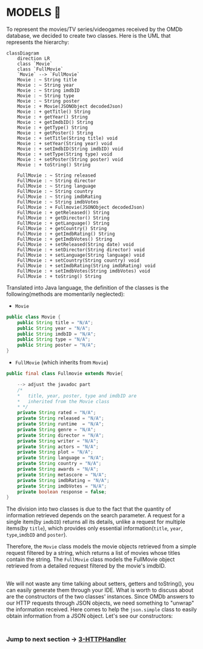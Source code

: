 # MODELS 🎥
To represent the movies/TV series/videogames received by the OMDb database, we decided to create two classes.
Here is the UML that represents the hierarchy:

```mermaid
classDiagram
    direction LR
    class `Movie`
    class `FullMovie`
    `Movie` --> `FullMovie`
    Movie : ~ String title
    Movie : ~ String year
    Movie : ~ String imdbID
    Movie : ~ String type
    Movie : ~ String poster
    Movie : + Movie(JSONObject decodedJson)
    Movie : + getTitle() String
    Movie : + getYear() String
    Movie : + getImdbID() String
    Movie : + getType() String
    Movie : + getPoster() String
    Movie : + setTitle(String title) void
    Movie : + setYear(String year) void
    Movie : + setImdbID(String imdbID) void
    Movie : + setType(String type) void
    Movie : + setPoster(String poster) void
    Movie : + toString() String

    FullMovie : ~ String released
    FullMovie : ~ String director
    FullMovie : ~ String language
    FullMovie : ~ String country
    FullMovie : ~ String imdbRating
    FullMovie : ~ String imdbVotes
    FullMovie : + Fullmovie(JSONObject decodedJson)
    FullMovie : + getReleased() String
    FullMovie : + getDirector() String
    FullMovie : + getLanguage() String
    FullMovie : + getCountry() String
    FullMovie : + getImdbRating() String
    FullMovie : + getImdbVotes() String
    FullMovie : + setReleased(String date) void
    FullMovie : + setDirector(String director) void
    FullMovie : + setLanguage(String language) void
    FullMovie : + setCountry(String country) void
    FullMovie : + setImdbRating(String imdbRating) void
    FullMovie : + setImdbVotes(String imdbVotes) void
    FullMovie : + toString() String
```

Translated into Java language, the definition of the classes is the following(methods are momentarily neglected):

* `Movie`

```java
public class Movie {
    public String title = "N/A";
    public String year = "N/A";
    public String imdbID = "N/A";
    public String type = "N/A";
    public String poster = "N/A";
}
```

* `FullMovie` (which inherits from `Movie`)
  
```java
public final class Fullmovie extends Movie{

    --> adjust the javadoc part
    /*
    *   title, year, poster, type and imdbID are 
    *   inherited from the Movie class
    * */
    private String rated = "N/A";
    private String released = "N/A";
    private String runtime  = "N/A";
    private String genre = "N/A";
    private String director = "N/A";
    private String writer = "N/A";
    private String actors = "N/A";
    private String plot = "N/A";
    private String language = "N/A";
    private String country = "N/A";
    private String awards = "N/A";
    private String metascore = "N/A";
    private String imdbRating = "N/A";
    private String imdbVotes = "N/A";
    private boolean response = false;
}
```

The division into two classes is due to the fact that the quantity of information retrieved depends on the search parameter. A request for a single item(by `imdbID`) returns all its details, unlike a request for multiple items(by `title`), which provides only essential information(`title`, `year`, `type`,`imdbID` and `poster`).

Therefore, the `Movie` class models the movie objects retrieved from a simple request filtered by a string, which returns a list of movies whose titles contain the string.
The `FullMovie` class models the FullMovie object retrieved from a detailed request filtered by the movie's imdbID.

##

We will not waste any time talking about setters, getters and toString(), you can easily generate them through your IDE.
What is worth to discuss about are the constructors of the two classes' instances.
Since OMDb answers to our HTTP requests through JSON objects, we need something to "unwrap" the information received.
Here comes to help the `json.simple` class to easily obtain information from a JSON object.
Let's see our constructors:

```java
```


##

### Jump to next section -> [3-HTTPHandler](3-HttpHandler.md)

##